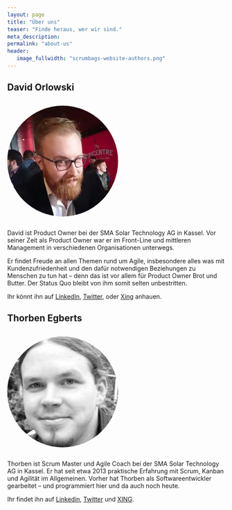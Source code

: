 ```yaml
---
layout: page
title: "Über uns"
teaser: "Finde heraus, wer wir sind."
meta_description:
permalink: "about-us"
header:
   image_fullwidth: "scrumbags-website-authors.png"
---
```


<style>
.gravatar-avatar {
  margin: 12px 0 12px 0;
  height: 256px;
	border-radius: 50%;
	-moz-border-radius: 50%;
	-webkit-border-radius: 50%;
}
</style>

## David Orlowski

<img src="/images/davidorlowski.jpg" class="gravatar-avatar">

David ist Product Owner bei der SMA Solar Technology AG in Kassel. Vor seiner Zeit als Product Owner war er im Front-Line und mittleren Management in verschiedenen Organisationen unterwegs.

Er findet Freude an allen Themen rund um Agile, insbesondere alles was mit Kundenzufriedenheit und den dafür notwendigen Beziehungen zu Menschen zu tun hat – denn das ist vor allem für Product Owner Brot und Butter. Der Status Quo bleibt von ihm somit selten unbestritten.

Ihr könnt ihn auf [LinkedIn](https://www.linkedin.com/in/david-orlowski-08334971/), [Twitter](https://twitter.com/DavidOrlowski3), oder [Xing](https://www.xing.com/profile/David_Orlowski3) anhauen.

## Thorben Egberts

<img src="/images/thorbenegberts.jpg" class="gravatar-avatar">

Thorben ist Scrum Master und Agile Coach bei der SMA Solar Technology AG in Kassel. Er hat seit etwa 2013 praktische Erfahrung mit Scrum, Kanban und Agilität im Allgemeinen. Vorher hat Thorben als Softwareentwickler gearbeitet – und programmiert hier und da auch noch heute.

Ihr findet ihn auf [Linkedin](https://www.linkedin.com/pub/thorben-egberts/85/690/94b), [Twitter](https://twitter.com/thorbenegberts) und [XING](https://www.xing.com/profile/Thorben_Egberts).
